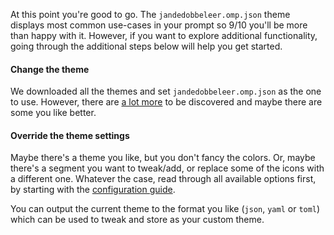 <!-- markdownlint-disable-next-line MD041 -->
At this point you're good to go. The `jandedobbeleer.omp.json` theme displays most common use-cases
in your prompt so 9/10 you'll be more than happy with it. However, if you want to explore additional
functionality, going through the additional steps below will help you get started.

#### Change the theme

We downloaded all the themes and set `jandedobbeleer.omp.json` as the one to use.
However, there are [a lot more][themes] to be discovered and maybe there are some you like better.

#### Override the theme settings

Maybe there's a theme you like, but you don't fancy the colors. Or, maybe there's a segment you
want to tweak/add, or replace some of the icons with a different one. Whatever the case, read through all
available options first, by starting with the [configuration guide][configuration].

You can output the current theme to the format you like (`json`, `yaml` or `toml`) which can be used to tweak
and store as your custom theme.

[themes]: themes.md
[configuration]: configuration.md
